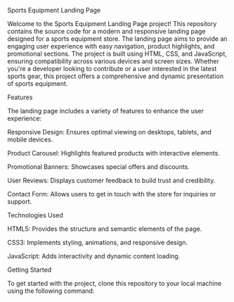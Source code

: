 Sports Equipment Landing Page

Welcome to the Sports Equipment Landing Page project! This repository contains the source code for a modern and responsive landing page designed for a sports equipment store. The landing page aims to provide an engaging user experience with easy navigation, product highlights, and promotional sections. The project is built using HTML, CSS, and JavaScript, ensuring compatibility across various devices and screen sizes. Whether you're a developer looking to contribute or a user interested in the latest sports gear, this project offers a comprehensive and dynamic presentation of sports equipment.

Features

The landing page includes a variety of features to enhance the user experience:


Responsive Design: Ensures optimal viewing on desktops, tablets, and mobile devices.

Product Carousel: Highlights featured products with interactive elements.

Promotional Banners: Showcases special offers and discounts.

User Reviews: Displays customer feedback to build trust and credibility.

Contact Form: Allows users to get in touch with the store for inquiries or support.



Technologies Used

HTML5: Provides the structure and semantic elements of the page. 

CSS3: Implements styling, animations, and responsive design.

JavaScript: Adds interactivity and dynamic content loading.



Getting Started

To get started with the project, clone this repository to your local machine using the following command:
